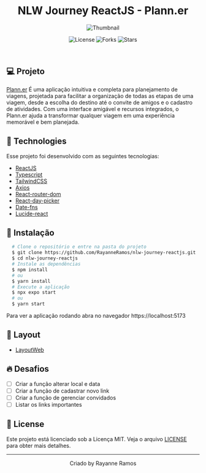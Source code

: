 <h1 align='center'>NLW Journey ReactJS - Plann.er</h1>

<p align='center'>
  <img src='https://github.com/user-attachments/assets/ed081c97-96dd-469c-b177-2c489bb8d3a2' alt='Thumbnail' />
</p>

<p  align='center'>
  <img src='https://img.shields.io/badge/license-MIT-%23835afd' alt='License' />
  <img src='https://img.shields.io/badge/forks-MIT-%23835afd' alt='Forks' />
  <img src='https://img.shields.io/badge/stars-MIT-%23835afd' alt='Stars' />
</p>

<br>

## 💻 Projeto

[Plann.er](https://nlw-journey-reactjs-planner.vercel.app/) É uma aplicação intuitiva e completa para planejamento de viagens, projetada para facilitar a organização de todas as etapas de uma viagem, desde a escolha do destino até o convite de amigos e o cadastro de atividades. Com uma interface amigável e recursos integrados, o Plann.er ajuda a transformar qualquer viagem em uma experiência memorável e bem planejada.

## 🧪 Technologies

Esse projeto foi desenvolvido com as seguintes tecnologias:

- [ReactJS](https://react.dev/)
- [Typescript](https://www.typescriptlang.org/)
- [TailwindCSS](https://tailwindcss.com/)
- [Axios](https://axios-http.com/ptbr/docs/intro)
- [React-router-dom](https://reactrouter.com/)
- [React-day-picker](https://daypicker.dev/)
- [Date-fns](https://date-fns.org/)
- [Lucide-react](https://lucide.dev/guide/packages/lucide-react)

## 🚀 Instalação

```bash
  # Clone o repositório e entre na pasta do projeto
  $ git clone https://github.com/RayanneRamos/nlw-journey-reactjs.git
  $ cd nlw-journey-reactjs
  # Instale as dependências
  $ npm install
  # ou
  $ yarn install
  # Execute a aplicação
  $ npx expo start
  # ou
  $ yarn start
```

Para ver a aplicação rodando abra no navegador https://localhost:5173

## 🔖 Layout

- [LayoutWeb](<https://www.figma.com/design/Hey1xjMRnaAiN5JkTlQvrj/NLW-Journey-%E2%80%A2-Planejador-de-viagem-(Community)?node-id=915-685&t=8rfH905DuzdfcCAV-1>)

## 🔥 Desafios

- [ ] Criar a função alterar local e data
- [ ] Criar a função de cadastrar novo link
- [ ] Criar a função de gerenciar convidados
- [ ] Listar os links importantes

## 📝 License

Este projeto está licenciado sob a Licença MIT. Veja o arquivo [LICENSE](LICENSE) para obter mais detalhes.

---

<p align='center'>Criado by Rayanne Ramos</p>
